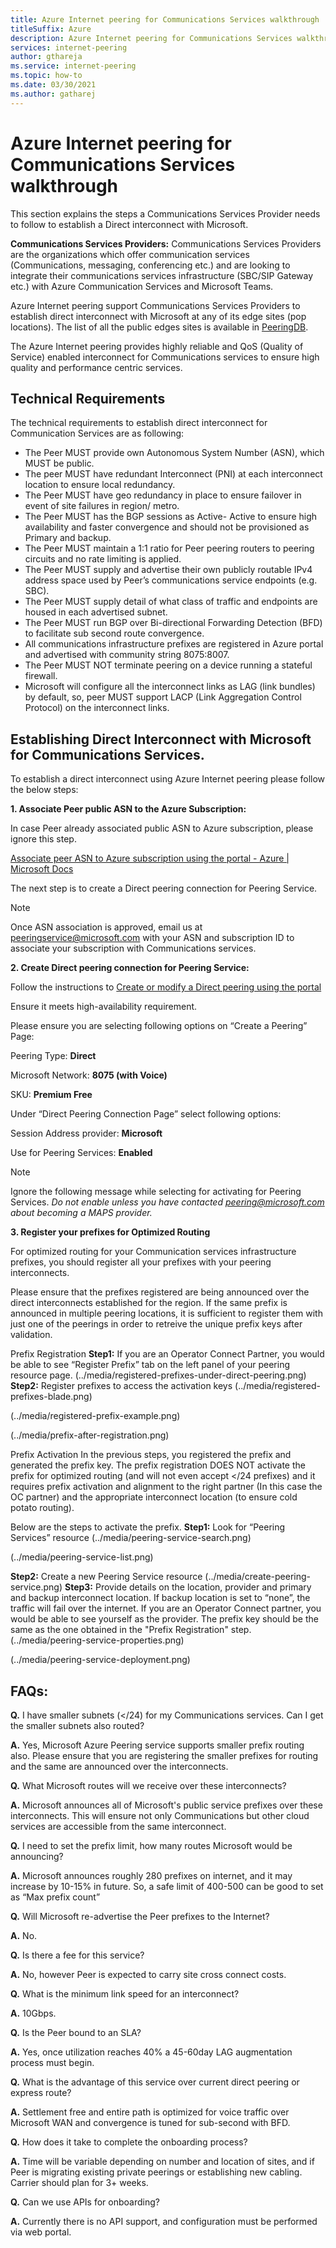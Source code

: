 ```yaml
---
title: Azure Internet peering for Communications Services walkthrough
titleSuffix: Azure
description: Azure Internet peering for Communications Services walkthrough
services: internet-peering
author: gthareja
ms.service: internet-peering
ms.topic: how-to
ms.date: 03/30/2021
ms.author: gatharej
---
```


# Azure Internet peering for Communications Services walkthrough

This section explains the steps a Communications Services Provider needs to follow to establish a Direct interconnect with Microsoft.

**Communications Services Providers:**  Communications Services Providers are the organizations which offer communication services (Communications, messaging, conferencing etc.) and are looking to integrate their communications services infrastructure (SBC/SIP Gateway etc.)  with Azure Communication Services and Microsoft Teams. 

Azure Internet peering support Communications Services Providers to establish direct interconnect with Microsoft at any of its edge sites (pop locations). The list of all the public edges sites is available in [PeeringDB](https://www.peeringdb.com/net/694).

The Azure Internet peering provides highly reliable and QoS (Quality of Service) enabled interconnect for Communications services to ensure high quality and performance centric services.

## Technical Requirements
The technical requirements to establish direct interconnect for  Communication Services are as following:
-	The Peer MUST provide own Autonomous System Number (ASN), which MUST be public.
-	The peer MUST have redundant Interconnect (PNI) at each interconnect location to ensure local redundancy.
-	The Peer MUST have geo redundancy in place to ensure failover in event of site failures in region/ metro.
-	The Peer MUST has the BGP sessions as Active- Active to ensure high availability and faster convergence and should not be provisioned as Primary and backup.
-	The Peer MUST maintain a 1:1 ratio for Peer peering routers to peering circuits and no rate limiting is applied.
-	The Peer MUST supply and advertise their own publicly routable IPv4 address space used by Peer’s communications service endpoints (e.g. SBC). 
-	The Peer MUST supply detail of what class of traffic and endpoints are housed in each advertised subnet. 
-	The Peer MUST run BGP over Bi-directional Forwarding Detection (BFD) to facilitate sub second route convergence.
-	All communications infrastructure prefixes are registered in Azure portal and advertised with community string 8075:8007.
-	The Peer MUST NOT terminate peering on a device running a stateful firewall. 
-	Microsoft will configure all the interconnect links as LAG (link bundles) by default, so, peer MUST support LACP (Link Aggregation Control Protocol) on the interconnect links.

## Establishing Direct Interconnect with Microsoft for Communications Services.

To establish a direct interconnect using Azure Internet peering please follow the below steps:

**1.	Associate Peer public ASN to the Azure Subscription:**

In case Peer already associated public ASN to Azure subscription, please ignore this step.

[Associate peer ASN to Azure subscription using the portal - Azure | Microsoft Docs](./howto-subscription-association-portal.md)

The next step is to create a Direct peering connection for Peering Service.

> [!NOTE]
> Once ASN association is approved, email us at peeringservice@microsoft.com with your ASN and subscription ID to associate your subscription with Communications services. 

**2.	Create Direct peering connection for Peering Service:**

Follow the instructions to [Create or modify a Direct peering using the portal](./howto-direct-portal.md)

Ensure it meets high-availability requirement.

Please ensure you are selecting following options on “Create a Peering” Page:

Peering Type:	**Direct**

Microsoft Network:	**8075 (with Voice)**

SKU: 		**Premium Free**


Under “Direct Peering Connection Page” select following options:

Session Address provider:	**Microsoft**

Use for Peering Services: 	**Enabled**

> [!NOTE] 
> Ignore the following message while selecting for activating for Peering Services.
> *Do not enable unless you have contacted peering@microsoft.com about becoming a MAPS provider.*





**3.	Register your prefixes for Optimized Routing**

For optimized routing for your Communication services infrastructure prefixes, you should register all your prefixes with your peering interconnects.

Please ensure that the prefixes registered are being announced over the direct interconnects established for the region.
If the same prefix is announced in multiple peering locations, it is sufficient to register them with just one of the peerings in order to retreive the unique prefix keys after validation.

Prefix Registration
**Step1:** If you are an Operator Connect Partner, you would be able to see “Register Prefix” tab on the left panel of your peering resource page. (../media/registered-prefixes-under-direct-peering.png)
**Step2:** Register prefixes to access the activation keys (../media/registered-prefixes-blade.png)

(../media/registered-prefix-example.png)

(../media/prefix-after-registration.png)

Prefix Activation
In the previous steps, you registered the prefix and generated the prefix key. The prefix registration DOES NOT activate the prefix for optimized routing (and will not even accept <\/24 prefixes) and it requires prefix activation and alignment to the right partner (In this case the OC partner) and the appropriate interconnect location (to ensure cold potato routing).

Below are the steps to activate the prefix.
**Step1:**  Look for “Peering Services” resource (../media/peering-service-search.png)

(../media/peering-service-list.png)

**Step2:** Create a new Peering Service resource (../media/create-peering-service.png)
**Step3:** Provide details on the location, provider and primary and backup interconnect location. If backup location is set to “none”, the traffic will fail over the internet. 
If you are an Operator Connect partner, you would be able to see yourself as the provider. 
The prefix key should be the same as the one obtained in the "Prefix Registration" step. (../media/peering-service-properties.png)

(../media/peering-service-deployment.png)

## FAQs:

**Q.**	I have smaller subnets (</24) for my Communications services. Can I get the smaller subnets also routed?

**A.**	Yes, Microsoft Azure Peering service supports smaller prefix routing also. Please ensure that you are registering the smaller prefixes for routing and the same are announced over the interconnects.

**Q.**	What Microsoft routes will we receive over these interconnects?

**A.** Microsoft announces all of Microsoft's public service prefixes over these interconnects. This will ensure not only Communications but other cloud services are accessible from the same interconnect.

**Q.**	I need to set the prefix limit, how many routes Microsoft would be announcing?

**A.** Microsoft announces roughly 280 prefixes on internet, and it may increase by 10-15% in future. So, a safe limit of 400-500 can be good to set as “Max prefix count”

**Q.** Will Microsoft re-advertise the Peer prefixes to the Internet?

**A.** No.

**Q.** Is there a fee for this service?

**A.** No, however Peer is expected to carry site cross connect costs.

**Q.** What is the minimum link speed for an interconnect?

**A.** 10Gbps.

**Q.** Is the Peer bound to an SLA?

**A.** Yes, once utilization reaches 40% a 45-60day LAG augmentation process must begin.

**Q.** What is the advantage of this service over current direct peering or express route?

**A.** Settlement free and entire path is optimized for voice traffic over Microsoft WAN and convergence is tuned for sub-second with BFD.

**Q.** How does it take to complete the onboarding process?

**A.** Time will be variable depending on number and location of sites, and if Peer is migrating existing private peerings or establishing new cabling. Carrier should plan for 3+ weeks.

**Q.** Can we use APIs for onboarding?

**A.** Currently there is no API support, and configuration must be performed via web portal.
